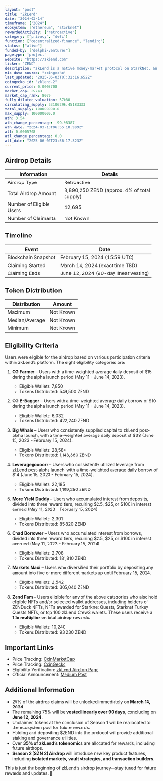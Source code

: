 ```yaml
---
layout: "post"
title: "ZkLend"
date: "2024-03-14"
timeframe: ["2024"]
ecosystem: ["ethereum", "starknet"]
rewardedActivity: ["retroactive"]
category: ["privacy", "defi"]
function: ["decentralized-finance", "lending"]
status: ["alive"]
funded-by: ["delphi-ventures"]
pagetype: "project"
website: "https://zklend.com"
ticker: "ZEND"
description: "zkLend is a native money-market protocol on StarkNet, an L2 scaling solution combining zk-rollup scalability, superior transaction speed, and cost savings with Ethereum’s security."
mis-data-source: "coingecko"
last_updated: "2025-06-03T07:32:16.652Z"
coingecko_id: "zklend-2"
current_price: 0.0005708
market_cap: 35743
market_cap_rank: 8070
fully_diluted_valuation: 57080
circulating_supply: 63106296.45183333
total_supply: 100000000.0
max_supply: 100000000.0
ath: 3.54
ath_change_percentage: -99.98387
ath_date: "2024-03-15T06:55:18.999Z"
atl: 0.0005708
atl_change_percentage: 0.0
atl_date: "2025-06-02T23:56:17.323Z"
---
```


## Airdrop Details

| Information              | Details                                     |
| ------------------------ | ------------------------------------------- |
| Airdrop Type             | Retroactive                                 |
| Total Airdrop Amount     | 3,890,250 ZEND (approx. 4% of total supply) |
| Number of Eligible Users | 42,695                                      |
| Number of Claimants      | Not Known                                   |

## Timeline

| Event               | Date                                  |
| ------------------- | ------------------------------------- |
| Blockchain Snapshot | February 15, 2024 (15:59 UTC)         |
| Claiming Started    | March 14, 2024 (exact time TBD)       |
| Claiming Ends       | June 12, 2024 (90-day linear vesting) |

## Token Distribution

| Distribution   | Amount    |
| -------------- | --------- |
| Maximum        | Not Known |
| Median/Average | Not Known |
| Minimum        | Not Known |

## Eligibility Criteria

Users were eligible for the airdrop based on various participation criteria within zkLend’s platform. The eight eligibility categories are:

1. **OG Farmer** – Users with a time-weighted average daily deposit of $15 during the alpha launch period (May 11 - June 14, 2023).

   - Eligible Wallets: 7,850
   - Tokens Distributed: 549,500 ZEND

2. **OG E-Bagger** – Users with a time-weighted average daily borrow of $10 during the alpha launch period (May 11 - June 14, 2023).

   - Eligible Wallets: 6,032
   - Tokens Distributed: 422,240 ZEND

3. **Big Whale** – Users who consistently supplied capital to zkLend post-alpha launch, with a time-weighted average daily deposit of $38 (June 15, 2023 - February 15, 2024).

   - Eligible Wallets: 28,584
   - Tokens Distributed: 1,143,360 ZEND

4. **Leveragegoooorr** – Users who consistently utilized leverage from zkLend post-alpha launch, with a time-weighted average daily borrow of $14 (June 15, 2023 - February 15, 2024).

   - Eligible Wallets: 22,185
   - Tokens Distributed: 1,109,250 ZEND

5. **More Yield Daddy** – Users who accumulated interest from deposits, divided into three reward tiers, requiring $2.5, $25, or $100 in interest earned (May 11, 2023 - February 15, 2024).

   - Eligible Wallets: 2,301
   - Tokens Distributed: 85,820 ZEND

6. **Chad Borrower** – Users who accumulated interest from borrows, divided into three reward tiers, requiring $2.5, $25, or $100 in interest accrued (May 11, 2023 - February 15, 2024).

   - Eligible Wallets: 2,708
   - Tokens Distributed: 181,810 ZEND

7. **Markets Maxi** – Users who diversified their portfolio by depositing any amount into five or more different markets up until February 15, 2024.

   - Eligible Wallets: 2,542
   - Tokens Distributed: 305,040 ZEND

8. **Zend Fam** – Users eligible for any of the above categories who also hold eligible NFTs and/or selected wallet addresses, including holders of ZENDuck NFTs, NFTs awarded for Starknet Quests, Starknet Turkey Quests NFTs, or top 100 zkLend Crew3 wallets. These users receive a **1.1x multiplier** on total airdrop rewards.
   - Eligible Wallets: 10,240
   - Tokens Distributed: 93,230 ZEND

## Important Links

- Price Tracking: [CoinMarketCap](https://coinmarketcap.com/currencies/zklend)
- Price Tracking: [CoinGecko](https://www.coingecko.com/en/coins/zklend)
- Eligibility Verification: [zkLend Airdrop Page](https://app.zklend.com/airdrop)
- Official Announcement: [Medium Post](https://medium.com/zklend/the-zend-airdrop-szn-1-has-landed-4925b56e5216)

## Additional Information

- 25% of the airdrop claims will be unlocked immediately on **March 14, 2024**.
- The remaining 75% will be **vested linearly over 90 days**, concluding on **June 12, 2024**.
- Unclaimed tokens at the conclusion of Season 1 will be reallocated to the ecosystem pool for future rewards.
- Holding and depositing $ZEND into the protocol will provide additional staking and governance utilities.
- Over **35% of zkLend’s tokenomics** are allocated for rewards, including future airdrops.
- **Season 2 (SZN 2) Airdrop** will introduce new key product features, including **isolated markets, vault strategies, and transaction builders**.

This is just the beginning of zkLend’s airdrop journey—stay tuned for future rewards and updates. 🚀